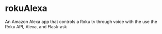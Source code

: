 # rokuAlexa
An Amazon Alexa app that controls a Roku tv through voice with the use the Roku API, Alexa, and Flask-ask 
